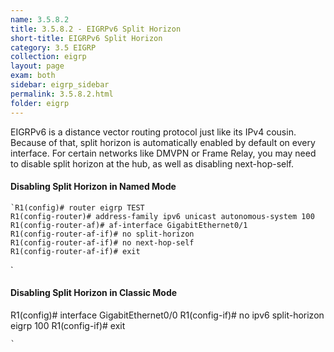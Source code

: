 ```yaml
---
name: 3.5.8.2
title: 3.5.8.2 - EIGRPv6 Split Horizon
short-title: EIGRPv6 Split Horizon
category: 3.5 EIGRP
collection: eigrp
layout: page
exam: both
sidebar: eigrp_sidebar
permalink: 3.5.8.2.html
folder: eigrp
---
```

EIGRPv6 is a distance vector routing protocol just like its IPv4 cousin. Because of that, split horizon is automatically enabled by default on every interface. For certain networks like DMVPN or Frame Relay, you may need to disable split horizon at the hub, as well as disabling next-hop-self.
#### Disabling Split Horizon in Named Mode
```
`R1(config)# router eigrp TEST
R1(config-router)# address-family ipv6 unicast autonomous-system 100
R1(config-router-af)# af-interface GigabitEthernet0/1
R1(config-router-af-if)# no split-horizon
R1(config-router-af-if)# no next-hop-self
R1(config-router-af-if)# exit
```
`
#### Disabling Split Horizon in Classic Mode
R1(config)# interface GigabitEthernet0/0
R1(config-if)# no ipv6 split-horizon eigrp 100
R1(config-if)# exit
```
`